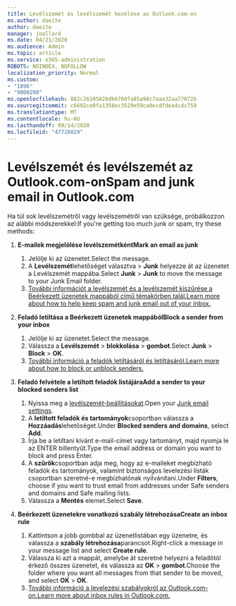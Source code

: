 ```yaml
---
title: Levélszemét és levélszemét kezelése az Outlook.com-on
ms.author: daeite
author: daeite
manager: joallard
ms.date: 04/21/2020
ms.audience: Admin
ms.topic: article
ms.service: o365-administration
ROBOTS: NOINDEX, NOFOLLOW
localization_priority: Normal
ms.custom:
- "1896"
- "9000290"
ms.openlocfilehash: 882c2610502bdb67607a85a98c7aaa32aa77072b
ms.sourcegitcommit: c6692ce0fa1358ec3529e59ca0ecdfdea4cdc759
ms.translationtype: MT
ms.contentlocale: hu-HU
ms.lasthandoff: 09/14/2020
ms.locfileid: "47728829"
---
```

# <a name="spam-and-junk-email-in-outlookcom"></a><span data-ttu-id="dbb16-102">Levélszemét és levélszemét az Outlook.com-on</span><span class="sxs-lookup"><span data-stu-id="dbb16-102">Spam and junk email in Outlook.com</span></span>

<span data-ttu-id="dbb16-103">Ha túl sok levélszemétről vagy levélszemétről van szüksége, próbálkozzon az alábbi módszerekkel:</span><span class="sxs-lookup"><span data-stu-id="dbb16-103">If you're getting too much junk or spam, try these methods:</span></span>

1. <span data-ttu-id="dbb16-104">**E-mailek megjelölése levélszemétként**</span><span class="sxs-lookup"><span data-stu-id="dbb16-104">**Mark an email as junk**</span></span>
    1. <span data-ttu-id="dbb16-105">Jelölje ki az üzenetet.</span><span class="sxs-lookup"><span data-stu-id="dbb16-105">Select the message.</span></span>
    1. <span data-ttu-id="dbb16-106">A **Levélszemét**lehetőséget választva  >  **Junk** helyezze át az üzenetet a Levélszemét mappába.</span><span class="sxs-lookup"><span data-stu-id="dbb16-106">Select **Junk** > **Junk** to move the message to your Junk Email folder.</span></span>
    1. [<span data-ttu-id="dbb16-107">További információt a levélszemét és a levélszemét kiszűrése a Beérkezett üzenetek mappából című témakörben talál.</span><span class="sxs-lookup"><span data-stu-id="dbb16-107">Learn more about how to help keep spam and junk email out of your inbox.</span></span>](https://support.office.com/article/a3ece97b-82f8-4a5e-9ac3-e92fa6427ae4?wt.mc_id=Office_Outlook_com_Alchemy)

1. <span data-ttu-id="dbb16-108">**Feladó letiltása a Beérkezett üzenetek mappából**</span><span class="sxs-lookup"><span data-stu-id="dbb16-108">**Block a sender from your inbox**</span></span>
    1. <span data-ttu-id="dbb16-109">Jelölje ki az üzenetet.</span><span class="sxs-lookup"><span data-stu-id="dbb16-109">Select the message.</span></span>
    1. <span data-ttu-id="dbb16-110">Válassza a **Levélszemét**  >  **blokkolása**  >  **gombot**.</span><span class="sxs-lookup"><span data-stu-id="dbb16-110">Select **Junk** > **Block** > **OK**.</span></span>
    1. [<span data-ttu-id="dbb16-111">További információ a feladók letiltásáról és letiltásáról.</span><span class="sxs-lookup"><span data-stu-id="dbb16-111">Learn more about how to block or unblock senders.</span></span>](https://support.office.com/article/afba1c94-77bb-4f50-8b85-057cf52f4d5e?wt.mc_id=Office_Outlook_com_Alchemy)

1. <span data-ttu-id="dbb16-112">**Feladó felvétele a letiltott feladók listájára**</span><span class="sxs-lookup"><span data-stu-id="dbb16-112">**Add a sender to your blocked senders list**</span></span>
    1. <span data-ttu-id="dbb16-113">Nyissa meg a [levélszemét-beállításokat](https://outlook.live.com/mail/options/mail/junkEmail/blockedSendersAndDomainsV2).</span><span class="sxs-lookup"><span data-stu-id="dbb16-113">Open your [Junk email settings](https://outlook.live.com/mail/options/mail/junkEmail/blockedSendersAndDomainsV2).</span></span>
    1. <span data-ttu-id="dbb16-114">A **letiltott feladók és tartományok**csoportban válassza a **Hozzáadás**lehetőséget.</span><span class="sxs-lookup"><span data-stu-id="dbb16-114">Under **Blocked senders and domains**, select **Add**.</span></span>
    1. <span data-ttu-id="dbb16-115">Írja be a letiltani kívánt e-mail-címet vagy tartományt, majd nyomja le az ENTER billentyűt.</span><span class="sxs-lookup"><span data-stu-id="dbb16-115">Type the email address or domain you want to block and press Enter.</span></span>
    1. <span data-ttu-id="dbb16-116">A **szűrők**csoportban adja meg, hogy az e-maileket megbízható feladók és tartományok, valamint biztonságos levelezési listák csoportban szeretné-e megbízhatónak nyilvánítani.</span><span class="sxs-lookup"><span data-stu-id="dbb16-116">Under **Filters**, choose if you want to trust email from addresses under Safe senders and domains and Safe mailing lists.</span></span>
    1. <span data-ttu-id="dbb16-117">Válassza a **Mentés** elemet.</span><span class="sxs-lookup"><span data-stu-id="dbb16-117">Select **Save**.</span></span>

1. <span data-ttu-id="dbb16-118">**Beérkezett üzenetekre vonatkozó szabály létrehozása**</span><span class="sxs-lookup"><span data-stu-id="dbb16-118">**Create an inbox rule**</span></span>
    1. <span data-ttu-id="dbb16-119">Kattintson a jobb gombbal az üzenetlistában egy üzenetre, és válassza a **szabály létrehozása**parancsot.</span><span class="sxs-lookup"><span data-stu-id="dbb16-119">Right-click a message in your message list and select **Create rule**.</span></span>
    1. <span data-ttu-id="dbb16-120">Válassza ki azt a mappát, amelybe át szeretné helyezni a feladótól érkező összes üzenetet, és válassza az **OK**  >  **gombot**.</span><span class="sxs-lookup"><span data-stu-id="dbb16-120">Choose the folder where you want all messages from that sender to be moved, and select **OK** > **OK**.</span></span>
    1. [<span data-ttu-id="dbb16-121">További információ a levelezési szabályokról az Outlook.com-on.</span><span class="sxs-lookup"><span data-stu-id="dbb16-121">Learn more about inbox rules in Outlook.com.</span></span>](https://support.office.com/article/4b094371-a5d7-49bd-8b1b-4e4896a7cc5d?wt.mc_id=Office_Outlook_com_Alchemy)
